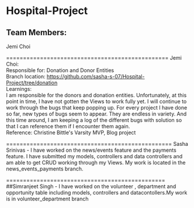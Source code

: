 # Hospital-Project

## Team Members: 
Jemi Choi

================================================
Jemi Choi:  
Responsible for: Donation and Donor Entities  
Branch location:  https://github.com/sasha-s-07/Hospital-Project/tree/donation    
Learnings:  
I am responsible for the donors and donation entities. Unfortunately, at this point in time, I have not gotten the Views to work fully yet.  I  will continue to work through the bugs that keep popping up. For every project I have done so far, new types of bugs seem to appear. They are endless in variety. And this time around, I am keeping a log of the different bugs with solution so that I can reference them if I encounter them again.     
Reference: Christine Bittle's Varsity MVP, Blog project  

=================================================
Sasha Srinivas - I have worked on the news/events feature and the payments feature. I have submitted my models, controllers and data controllers and am able to get CRUD working through my Views. My work is located in the news_events_payments branch. 

===============================================
##Simranjeet Singh - I have worked on the volunteer , department and opportunity table including models, controllers and datacontollers.My work is in volunteer_department branch
